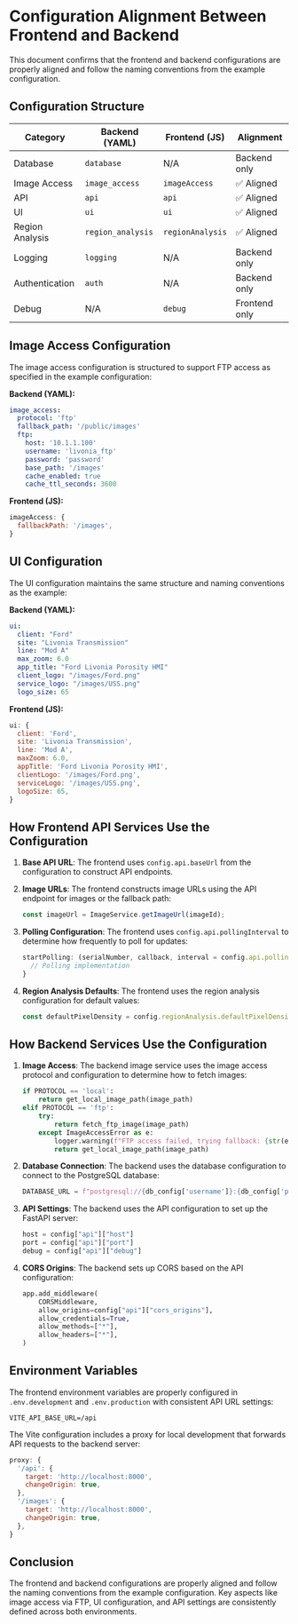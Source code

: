 # Configuration Alignment Between Frontend and Backend

This document confirms that the frontend and backend configurations are properly aligned and follow the naming conventions from the example configuration.

## Configuration Structure

| Category | Backend (YAML) | Frontend (JS) | Alignment |
|----------|---------------|---------------|-----------|
| Database | `database` | N/A | Backend only |
| Image Access | `image_access` | `imageAccess` | ✅ Aligned |
| API | `api` | `api` | ✅ Aligned |
| UI | `ui` | `ui` | ✅ Aligned |
| Region Analysis | `region_analysis` | `regionAnalysis` | ✅ Aligned |
| Logging | `logging` | N/A | Backend only |
| Authentication | `auth` | N/A | Backend only |
| Debug | N/A | `debug` | Frontend only |

## Image Access Configuration

The image access configuration is structured to support FTP access as specified in the example configuration:

**Backend (YAML):**
```yaml
image_access:
  protocol: 'ftp'
  fallback_path: '/public/images'
  ftp:
    host: '10.1.1.100'
    username: 'livonia_ftp'
    password: 'password'
    base_path: '/images'
    cache_enabled: true
    cache_ttl_seconds: 3600
```

**Frontend (JS):**
```javascript
imageAccess: {
  fallbackPath: '/images',
}
```

## UI Configuration

The UI configuration maintains the same structure and naming conventions as the example:

**Backend (YAML):**
```yaml
ui:
  client: "Ford"
  site: "Livonia Transmission"
  line: "Mod A"
  max_zoom: 6.0
  app_title: "Ford Livonia Porosity HMI"
  client_logo: "/images/Ford.png"
  service_logo: "/images/USS.png"
  logo_size: 65
```

**Frontend (JS):**
```javascript
ui: {
  client: 'Ford',
  site: 'Livonia Transmission',
  line: 'Mod A',
  maxZoom: 6.0,
  appTitle: 'Ford Livonia Porosity HMI',
  clientLogo: '/images/Ford.png',
  serviceLogo: '/images/USS.png',
  logoSize: 65,
}
```

## How Frontend API Services Use the Configuration

1. **Base API URL**: The frontend uses `config.api.baseUrl` from the configuration to construct API endpoints.
   
2. **Image URLs**: The frontend constructs image URLs using the API endpoint for images or the fallback path:
   ```javascript
   const imageUrl = ImageService.getImageUrl(imageId);
   ```

3. **Polling Configuration**: The frontend uses `config.api.pollingInterval` to determine how frequently to poll for updates:
   ```javascript
   startPolling: (serialNumber, callback, interval = config.api.pollingInterval) => {
     // Polling implementation
   }
   ```

4. **Region Analysis Defaults**: The frontend uses the region analysis configuration for default values:
   ```javascript
   const defaultPixelDensity = config.regionAnalysis.defaultPixelDensity;
   ```

## How Backend Services Use the Configuration

1. **Image Access**: The backend image service uses the image access protocol and configuration to determine how to fetch images:
   ```python
   if PROTOCOL == 'local':
       return get_local_image_path(image_path)
   elif PROTOCOL == 'ftp':
       try:
           return fetch_ftp_image(image_path)
       except ImageAccessError as e:
           logger.warning(f"FTP access failed, trying fallback: {str(e)}")
           return get_local_image_path(image_path)
   ```

2. **Database Connection**: The backend uses the database configuration to connect to the PostgreSQL database:
   ```python
   DATABASE_URL = f"postgresql://{db_config['username']}:{db_config['password']}@{db_config['host']}:{db_config['port']}/{db_config['dbname']}"
   ```

3. **API Settings**: The backend uses the API configuration to set up the FastAPI server:
   ```python
   host = config["api"]["host"]
   port = config["api"]["port"]
   debug = config["api"]["debug"]
   ```

4. **CORS Origins**: The backend sets up CORS based on the API configuration:
   ```python
   app.add_middleware(
       CORSMiddleware,
       allow_origins=config["api"]["cors_origins"],
       allow_credentials=True,
       allow_methods=["*"],
       allow_headers=["*"],
   )
   ```

## Environment Variables

The frontend environment variables are properly configured in `.env.development` and `.env.production` with consistent API URL settings:

```
VITE_API_BASE_URL=/api
```

The Vite configuration includes a proxy for local development that forwards API requests to the backend server:

```javascript
proxy: {
  '/api': {
    target: 'http://localhost:8000',
    changeOrigin: true,
  },
  '/images': {
    target: 'http://localhost:8000',
    changeOrigin: true,
  },
}
```

## Conclusion

The frontend and backend configurations are properly aligned and follow the naming conventions from the example configuration. Key aspects like image access via FTP, UI configuration, and API settings are consistently defined across both environments.
